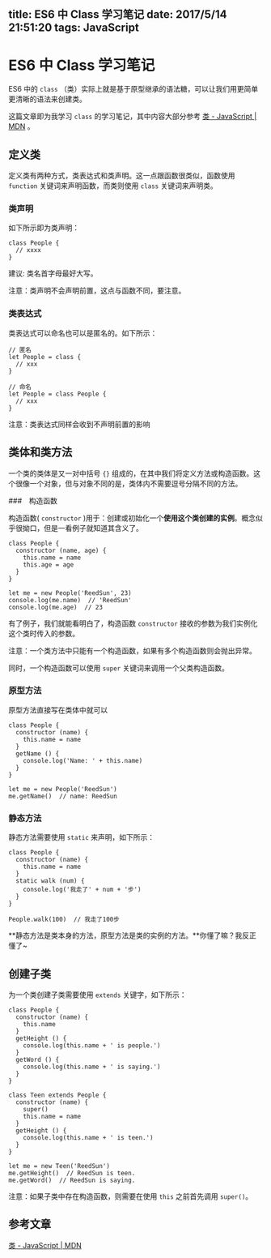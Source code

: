 title: ES6 中 Class 学习笔记
date: 2017/5/14 21:51:20
tags: JavaScript
---

# ES6 中 Class 学习笔记

ES6 中的 `class` （类）实际上就是基于原型继承的语法糖，可以让我们用更简单更清晰的语法来创建类。

这篇文章即为我学习 `class` 的学习笔记，其中内容大部分参考 [类 - JavaScript | MDN](https://developer.mozilla.org/zh-CN/docs/Web/JavaScript/Reference/Classes) 。

## 定义类

定义类有两种方式，类表达式和类声明。这一点跟函数很类似，函数使用 `function` 关键词来声明函数，而类则使用 `class` 关键词来声明类。

### 类声明

如下所示即为类声明：

```
class People {
  // xxxx
}
```

建议: 类名首字母最好大写。

注意：类声明不会声明前置，这点与函数不同，要注意。

### 类表达式

类表达式可以命名也可以是匿名的。如下所示：

```
// 匿名
let People = class {
  // xxx
}

// 命名
let People = class People {
  // xxx
}
```

注意：类表达式同样会收到不声明前置的影响

## 类体和类方法

一个类的类体是又一对中括号 `{}` 组成的，在其中我们将定义方法或构造函数。这个很像一个对象，但与对象不同的是，类体内不需要逗号分隔不同的方法。

###　构造函数

构造函数( `constructor` )用于：创建或初始化一个**使用这个类创建的实例**。概念似乎很拗口，但是一看例子就知道其含义了。

```
class People {
  constructor (name, age) {
    this.name = name
    this.age = age
  }
}

let me = new People('ReedSun', 23)
console.log(me.name)  // 'ReedSun'
console.log(me.age)  // 23
```

有了例子，我们就能看明白了，构造函数 `constructor` 接收的参数为我们实例化这个类时传入的参数。

注意：一个类方法中只能有一个构造函数，如果有多个构造函数则会抛出异常。

同时，一个构造函数可以使用 `super` 关键词来调用一个父类构造函数。

### 原型方法

原型方法直接写在类体中就可以

```
class People {
  constructor (name) {
    this.name = name
  }
  getName () {
    console.log('Name: ' + this.name)
  }
}

let me = new People('ReedSun')
me.getName()  // name: ReedSun
```

### 静态方法

静态方法需要使用 `static` 来声明，如下所示：

```
class People {
  constructor (name) {
    this.name = name
  }
  static walk (num) {
    console.log('我走了' + num + '步')
  }
}

People.walk(100)  // 我走了100步
```

**静态方法是类本身的方法，原型方法是类的实例的方法。**你懂了嘛？我反正懂了~

## 创建子类

为一个类创建子类需要使用 `extends` 关键字，如下所示：

```
class People {
  constructor (name) {
    this.name
  }
  getHeight () {
    console.log(this.name + ' is people.')
  }
  getWord () {
    console.log(this.name + ' is saying.')
  }
}

class Teen extends People {
  constructor (name) {
    super()
    this.name = name
  }
  getHeight () {
    console.log(this.name + ' is teen.')
  }
}

let me = new Teen('ReedSun')
me.getHeight()  // ReedSun is teen.
me.getWord()  // ReedSun is saying.
```

注意：如果子类中存在构造函数，则需要在使用 `this` 之前首先调用 `super()`。

## 参考文章

[类 - JavaScript | MDN](https://developer.mozilla.org/zh-CN/docs/Web/JavaScript/Reference/Classes)